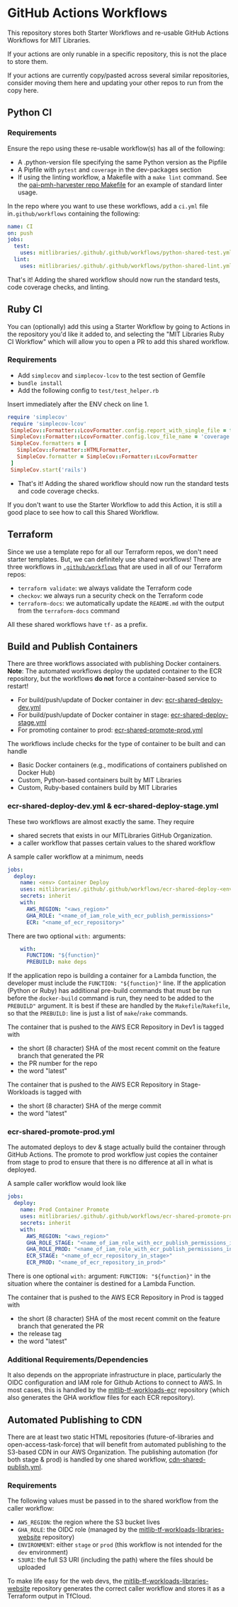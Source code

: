 # GitHub Actions Workflows

This repository stores both Starter Workflows and re-usable GitHub Actions Workflows for MIT Libraries.

If your actions are only runable in a specific repository, this is not the place to store them.

If your actions are currently copy/pasted across several similar repositories, consider moving them here and updating your other repos to run from the copy here.

## Python CI

### Requirements

Ensure the repo using these re-usable workflow(s) has all of the following:

- A .python-version file specifying the same Python version as the Pipfile
- A Pipfile with `pytest` and `coverage` in the dev-packages section
- If using the linting workflow, a Makefile with a `make lint` command. See the [oai-pmh-harvester repo Makefile](https://github.com/MITLibraries/oai-pmh-harvester/blob/213d610c2095145b071e7ba730a282c578111579/Makefile) for an example of standard linter usage.

In the repo where you want to use these workflows, add a `ci.yml` file in`.github/workflows` containing the following:

```yaml
name: CI
on: push
jobs:
  test:
    uses: mitlibraries/.github/.github/workflows/python-shared-test.yml@main
  lint:
    uses: mitlibraries/.github/.github/workflows/python-shared-lint.yml@main
```

That's it! Adding the shared workflow should now run the standard tests, code coverage checks, and linting.

## Ruby CI

You can (optionally) add this using a Starter Workflow by going to Actions in the repository you'd like it added to, and selecting the "MIT Libraries Ruby CI Workflow" which will allow you to open a PR to add this shared workflow.

### Requirements

- Add `simplecov` and `simplecov-lcov` to the test section of Gemfile
- `bundle install`
- Add the following config to `test/test_helper.rb`

Insert immediately after the ENV check on line 1.

```ruby
require 'simplecov'
 require 'simplecov-lcov'
 SimpleCov::Formatter::LcovFormatter.config.report_with_single_file = true
 SimpleCov::Formatter::LcovFormatter.config.lcov_file_name = 'coverage.lcov'
 SimpleCov.formatters = [
   SimpleCov::Formatter::HTMLFormatter,
   SimpleCov.formatter = SimpleCov::Formatter::LcovFormatter
 ]
 SimpleCov.start('rails')
```

- That's it! Adding the shared workflow should now run the standard tests and code coverage checks.

If you don't want to use the Starter Workflow to add this Action, it is still a good place to see how to call this Shared Workflow.

## Terraform

Since we use a template repo for all our Terraform repos, we don't need starter templates. But, we can definitely use shared workflows! There are three workflows in [`.github/workflows`](./.github/workflows) that are used in all of our Terraform repos:

- `terraform validate`: we always validate the Terraform code
- `checkov`: we always run a security check on the Terraform code
- `terraform-docs`: we automatically update the `README.md` with the output from the `terraform-docs` command

All these shared workflows have `tf-` as a prefix.

## Build and Publish Containers

There are three workflows associated with publishing Docker containers. **Note**: The automated workflows deploy the updated container to the ECR repository, but the workflows **do not** force a container-based service to restart!

- For build/push/update of Docker container in dev: [ecr-shared-deploy-dev.yml](.github/workflows/fargate-shared-deploy-dev.yml)
- For build/push/update of Docker container in stage: [ecr-shared-deploy-stage.yml](.github/workflows/fargate-shared-deploy-stage.yml)
- For promoting container to prod: [ecr-shared-promote-prod.yml](.github/workflows/fargate-shared-promote-prod.yml)

The workflows include checks for the type of container to be built and can handle

- Basic Docker containers (e.g., modifications of containers published on Docker Hub)
- Custom, Python-based containers built by MIT Libraries
- Custom, Ruby-based containers build by MIT Libraries

### ecr-shared-deploy-dev.yml & ecr-shared-deploy-stage.yml

These two workflows are almost exactly the same. They require

- shared secrets that exists in our MITLibraries GitHub Organization.
- a caller workflow that passes certain values to the shared workflow

A sample caller workflow at a minimum, needs

```yaml
jobs:
  deploy:
    name: <env> Container Deploy
    uses: mitlibraries/.github/.github/workflows/ecr-shared-deploy-<env>.yml@main
    secrets: inherit
    with:
      AWS_REGION: "<aws_region>"
      GHA_ROLE: "<name_of_iam_role_with_ecr_publish_permissions>"
      ECR: "<name_of_ecr_repository>"
```

There are two optional `with:` arguments:

```yaml
    with:
      FUNCTION: "${function}"
      PREBUILD: make deps
```

If the application repo is building a container for a Lambda function, the developer must include the `FUNCTION: "${function}"` line. If the application (Python or Ruby) has additional pre-build commands that must be run before the `docker-build` command is run, they need to be added to the `PREBUILD"` argument. It is best if these are handled by the `Makefile`/`Rakefile`, so that the `PREBUILD:` line is just a list of `make`/`rake` commands.

The container that is pushed to the AWS ECR Repository in Dev1 is tagged with

- the short (8 character) SHA of the most recent commit on the feature branch that generated the PR
- the PR number for the repo
- the word "latest"

The container that is pushed to the AWS ECR Repository in Stage-Workloads is tagged with

- the short (8 character) SHA of the merge commit
- the word "latest"

### ecr-shared-promote-prod.yml

The automated deploys to dev & stage actually build the container through GitHub Actions. The promote to prod workflow just copies the container from stage to prod to ensure that there is no difference at all in what is deployed.

A sample caller workflow would look like

```yaml
jobs:
  deploy:
    name: Prod Container Promote 
    uses: mitlibraries/.github/.github/workflows/ecr-shared-promote-prod.yml@main
    secrets: inherit
    with:
      AWS_REGION: "<aws_region>"
      GHA_ROLE_STAGE: "<name_of_iam_role_with_ecr_publish_permissions_in_stage>"
      GHA_ROLE_PROD: "<name_of_iam_role_with_ecr_publish_permissions_in_prod>"
      ECR_STAGE: "<name_of_ecr_repository_in_stage>"
      ECR_PROD: "<name_of_ecr_repository_in_prod>"
```

There is one optional `with:` argument: `FUNCTION: "${function}"` in the situation where the container is destined for a Lambda Function.

The container that is pushed to the AWS ECR Repository in Prod is tagged with

- the short (8 character) SHA of the most recent commit on the feature branch that generated the PR
- the release tag
- the word "latest"

### Additional Requirements/Dependencies

It also depends on the appropriate infrastructure in place, particularly the OIDC configuration and IAM role for Github Actions to connect to AWS. In most cases, this is handled by the [mitlib-tf-workloads-ecr](https://github.com/mitlibraries/mitlib-tf-workloads-ecr) repository (which also generates the GHA workflow files for each ECR repository).

## Automated Publishing to CDN

There are at least two static HTML repositories (future-of-libraries and open-access-task-force) that will benefit from automated publishing to the S3-based CDN in our AWS Organization. The publishing automation (for both stage & prod) is handled by one shared workflow, [cdn-shared-publish.yml](./.github/workflows/cdn-shared-publish.yml).

### Requirements

The following values must be passed in to the shared workflow from the caller workflow:

- `AWS_REGION`: the region where the S3 bucket lives
- `GHA_ROLE`: the OIDC role (managed by the [mitlib-tf-workloads-libraries-website](https://github.com/MITLibraries/mitlib-tf-workloads-libraries-website) repository)
- `ENVIRONMENT`: either `stage` or `prod` (this workflow is not intended for the `dev` environment)
- `S3URI`: the full S3 URI (including the path) where the files should be uploaded

To make life easy for the web devs, the [mitlib-tf-workloads-libraries-website](https://github.com/MITLibraries/mitlib-tf-workloads-libraries-website) repository generates the correct caller workflow and stores it as a Terraform output in TfCloud.
